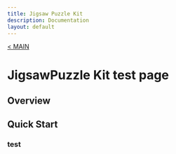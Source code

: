 ```yaml
---
title: Jigsaw Puzzle Kit
description: Documentation
layout: default
---
```


[< MAIN](./index.md)

# JigsawPuzzle Kit test page

## Overview

## Quick Start

### test
